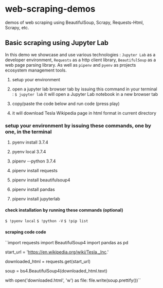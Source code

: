 # web-scraping-demos
demos of web scraping using BeautifulSoup, Scrapy, Requests-Html, Scrapy, etc.

## Basic scraping using Jupyter Lab

In this demo we showcase and use various technologies : ``Jupyter Lab`` as a developer environment, ``Requests`` as a http client library, ``BeautifulSoup`` as a web page parsing library. As well as ``pipenv`` and ``pyenv`` as projects ecosystem management tools.

1. setup your environment

2. open a jupyter lab browser tab by issuing this command
  in your terminal : ``$ jupyter lab``
  it will open a Jupyter Lab notebook in a new browser tab

3. copy/paste the code below and run code (press play)

4. it will download Tesla Wikipedia page in html format in current directory

### setup your environment by issuing these commands, one by one, in the terminal

1. pyenv install 3.7.4
2. pyenv local 3.7.4

3. pipenv --python 3.7.4
4. pipenv install requests
5. pipenv install beautifulsoup4
6. pipenv install pandas

7. pipenv install jupyterlab

#### check installation by running these commands (optional)

``$ !pyenv local``
``$ !python -V``
``$ !pip list``

#### scraping code code

``import requests
import BeautifulSoup4
import pandas as pd

start_url = 'https://en.wikipedia.org/wiki/Tesla,_Inc.'

downloaded_html = requests.get(start_url)

soup = bs4.BeautifulSoup4(downloaded_html.text)

with open('downloaded.html', 'w') as file:
	file.write(soup.prettify())``

